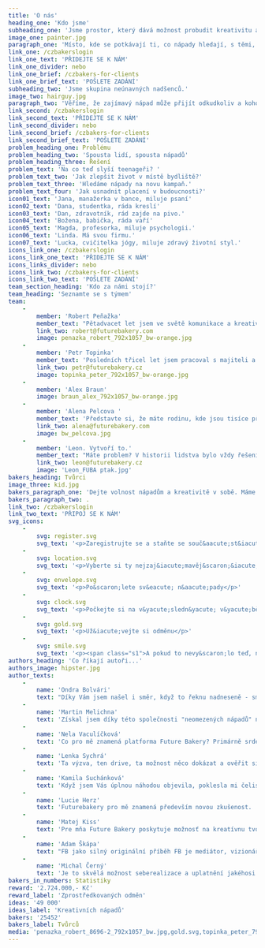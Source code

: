 ```yaml
---
title: 'O nás'
heading_one: 'Kdo jsme'
subheading_one: 'Jsme prostor, který dává možnost probudit kreativitu a nápady          v každém z nás.'
image_one: painter.jpg
paragraph_one: 'Místo, kde se potkávají ti, co nápady hledají, s těmi, co je mají. Ti, co je hledají, dostanou na výběr z mnoha skvělých nápadů. Ti, co je mají, dostanou odměnu, když je jejich nápad vybrán. Jsme nekonečná skupina tvůrčích a vynalézavých lidí. Myslíme, že je důležité vytvářet prostor pro tvorbu a nápady. Věříme, že je fér dát možnost každému, kdo chce tvořit. Proto je nás tolik a snažíme se růst každým dnem.'
link_one: /czbakerslogin
link_one_text: 'PŘIDEJTE SE K NÁM'
link_one_divider: nebo
link_one_brief: /czbakers-for-clients
link_one_brief_text: 'POŠLETE ZADÁNÍ'
subheading_two: 'Jsme skupina neúnavných nadšenců.'
image_two: hairguy.jpg
paragraph_two: 'Věříme, že zajímavý nápad může přijít odkudkoliv a kohokoliv. Z knihy, z hospody, z povídání si s manželkou, ze super stráveného víkendu, z tramvaje, v kuchyni, před spaním, při běhání, od vědce i od studenta, od profíka i od amatéra, od mladších i od starších, od ...'
link_second: /czbakerslogin
link_second_text: 'PŘIDEJTE SE K NÁM'
link_second_divider: nebo
link_second_brief: /czbakers-for-clients
link_second_brief_text: 'POŠLETE ZADÁNÍ'
problem_heading_one: Problému
problem_heading_two: 'Spousta lidí, spousta nápadů'
problem_heading_three: Řešení
problem_text: 'Na co teď slyší teenageři? '
problem_text_two: 'Jak zlepšit život v místě bydliště?'
problem_text_three: 'Hledáme nápady na novu kampaň.'
problem_text_four: 'Jak usnadnit placení v budoucnosti?'
icon01_text: 'Jana, manažerka v bance, miluje psaní'
icon02_text: 'Dana, studentka, ráda kreslí'
icon03_text: 'Dan, zdravotník, rád zajde na pivo.'
icon04_text: 'Božena, babička, ráda vaří'
icon05_text: 'Magda, profesorka, miluje psychologii.'
icon06_text: 'Linda. Má svou firmu.'
icon07_text: 'Lucka, cvičitelka jógy, miluje zdravý životní styl.'
icons_link_one: /czbakerslogin
icons_link_one_text: 'PŘIDEJTE SE K NÁM'
icons_links_divider: nebo
icons_link_two: /czbakers-for-clients
icons_link_two_text: 'POŠLETE ZADÁNÍ'
team_section_heading: 'Kdo za námi stojí?'
team_heading: 'Seznamte se s týmem'
team:
    -
        member: 'Robert Peňažka'
        member_text: "Pětadvacet let jsem ve světě komunikace a kreativity. Pořád začínám, abych mohl končit a končím, abych mohl pořád začínat. Po 9 letech jsem skončil jako šéf Leo Burnett Praha, založil agenturu Kaspen, abych po 7 letech zase odešel a\_založil studio Yinachi. Hledám vášnivé klienty, propojuji světy komerce a\_umění. Stojím za projektem Kmeny, za knihami Neboj a Velký Bobek. Vydávám časopis Magnus. Jsem strejdou Kašpárka v\_rohlíku a\_festivalu Kefír. Jsem spoluzakladatelem \"Rodiče vítáni\" a\_s\_Petrem Topinkou jsme vybudovali rodinu Future Bakery."
        link_two: robert@futurebakery.com
        image: penazka_robert_792x1057_bw-orange.jpg
    -
        member: 'Petr Topinka'
        member_text: 'Posledních třicel let jsem pracoval s majiteli a šéfy úspěšných firem po celém světě. Dokonce s politiky a šéfy států. Pomáhám jim se strategickým marketingem a komunikací. Dlouhá léta jsem byl spojen s agenturní sítí BBDO Worldwide. Pracoval  jsem v BBDO Toronto a vedl jsem pražskou pobočku, která stálla za výzmnamnými projekty kreativně i byznysově u nás i v regionu CEE. Našel jsem a pomohl rozvinout stovky talentů. To všechno mi pomohlo ještě líp vidět, že dav dokáže víc než ti “nahoře”. Proto jsme s Robertem Peňažkou postavili platformu Future Bakery. Aby se každý mohl podílet, abychom líp poslouchali a aby věci líp fungovaly.'
        link_two: petr@futurebakery.cz
        image: topinka_peter_792x1057_bw-orange.jpg
    -
        member: 'Alex Braun'
        image: braun_alex_792x1057_bw-orange.jpg
    -
        member: 'Alena Pelcova '
        member_text: 'Představte si, že máte rodinu, kde jsou tisíce příbuzných. Tak přesně o takovou rodinu se Alena stará. Rodinu Future Bakery, kde je asi pětadvacettisíc lidí “z davu”. Lidí, kteří mají super energii a nápady. Moc dobře víme, že nikdo nejsme tak chytří jako my všichni dohromady. I to, že kreativní jsme všichni. Stačí dát impuls a už to jede. Tenhle svět je plný kreativity, svěžích a pro někoho divních nápadů a pohledů na svět. Naše práce je s tím umět pracovat a dát těmu všemu život.'
        link_two: alena@futurebakery.com
        image: bw_pelcova.jpg
    -
        member: 'Leon. Vytvoří to.'
        member_text: "Máte problem? V historii lidstva bylo vždy řešení problémů jedním z největších zdrojů kreativity. A čím větší byl ten problém, tím větší byla i kreativita.\r\nLeon strávil posledních třicet let hledáním odpovědí na velké i malé obchodní problémy. Odpovědi, které kombinují logiku strategie s kouzlem kreativního myšlení. Odpovědi, které pomáhají značkám stát se součástí našeho života, najít si místo v každodenních rituálech a populární kultuře.\r\nBěhem své dlouhé kariéry pro celou řadu lokálních i mezinárodních značek nacházel vždy stejný klíč k úspěchu. Pevnou víru v silnou myšlenku, hluboce zakořeněnou v lidské pravdě. Myšlenku tak silnou, že je schopna změnit naše chování, mít jakýkoliv tvar a formu a vydrží déle, než váš průměrný marketingový manažer."
        link_two: leon@futurebakery.cz
        image: 'Leon_FUBA ptak.jpg'
bakers_heading: Tvůrci
image_three: kid.jpg
bakers_paragraph_one: 'Dejte volnost nápadům a kreativitě v sobě. Máme pro Vás na rozlousknutí pár oříšků od zajímavých firem a značek.'
bakers_paragraph_two: .
link_two: /czbakerslogin
link_two_text: 'PŘIPOJ SE K NÁM'
svg_icons:
    -
        svg: register.svg
        svg_text: '<p>Zaregistrujte se a staňte se souč&aacute;st&iacute; největ&scaron;&iacute;ho kreativn&iacute;ho oddělen&iacute; v Česk&eacute; republice</p>'
    -
        svg: location.svg
        svg_text: '<p>Vyberte si ty nejzaj&iacute;mavěj&scaron;&iacute; zad&aacute;n&iacute; a probl&eacute;my</p>'
    -
        svg: envelope.svg
        svg_text: '<p>Po&scaron;lete sv&eacute; n&aacute;pady</p>'
    -
        svg: clock.svg
        svg_text: '<p>Počkejte si na v&yacute;sledn&yacute; v&yacute;běr n&aacute;padů od klienta</p>'
    -
        svg: gold.svg
        svg_text: '<p>Už&iacute;vejte si odměnu</p>'
    -
        svg: smile.svg
        svg_text: '<p><span class="s1">A pokud to nevy&scaron;lo teď, nezoufejte, třeba osln&iacute;te sv&yacute;m n&aacute;padem př&iacute;&scaron;tě</span></p>'
authors_heading: 'Co říkají autoři...'
authors_image: hipster.jpg
author_texts:
    -
        name: 'Ondra Bolvári'
        text: "Díky Vám jsem našel i směr, když to řeknu nadneseně - smysl pracovního života.\_😁\_Protože jsem pořád nevěděl, co by mě bavilo a pak jste přišli Vy a naučili jste mě svobodně, a kolikrát bezhlavě, psát nesmysly, které i sem tam někoho zaujmou. Takže ač jsem dodělal IT školu, tak stejně jsem se vrhl do online marketingu, kde jsem se našel. Teď si plně spravuji firemní e-shop a řeším i marketingové věci kolem něj a to je přesně to, kam jsem došel jenom díky FutureBakery. Předtím by mě to nikdy nenapadlo, ani bych se o tohle odvětví nezajímal, protože bych ho prostě neznal."
    -
        name: 'Martin Melichna'
        text: 'Získal jsem díky této společnosti "neomezených nápadů" nový impuls, radost, těšení se na novou seberealizaci, či úsměv ze sklízení těch nejsladších a nejšťavnatějších plodů, když bylo mé snažení a mé nápady vybrány jako vítězné. Future Bakery mě doslova katapultovalo do mnohem soutěživějších výšin, levelů a sfér - než jsem před pár lety byl.'
    -
        name: 'Nela Vaculíčková'
        text: 'Co pro mě znamená platforma Future Bakery? Primárně srdeční záležitost. Je to vášeň. Je to radost. Je to chvilka, díky které je tu možnost ovlivnit svět kolem sebe.  Je to moje Future Bakery.'
    -
        name: 'Lenka Sychrá'
        text: 'Ta výzva, ten drive, ta možnost něco dokázat a ověřit si, že na to mám (nebo nemám). Možnost roztočit myšlení na plné obrátky a navíc mít šanci získat odměnu. Díky Vám prožívám zajímavé myšlenkové rozpoložení a mnoho emocí: zvědavost, někdy i nechuť, většinou však nadšení, když si čtu zadání nového projektu. Pak následuje intenzivní přemýšlení, zvídavost, kreativita, kontrola nápadu a radost, že jsem ho zvládla dokončit. A nejlepší je, když nakonec i vyhraju, to je pak ohromná radost a zaplaví mě pocity štěstí.'
    -
        name: 'Kamila Suchánková'
        text: 'Když jsem Vás úplnou náhodou objevila, poklesla mi čelist a to v tom nejlepším slova smyslu. Wooow. Konečně je tu něco nového a nesmírně tvůrčího pro nás všechny. Lhostejno na tom, jestli jsi student, designer, prodavačka či právník. Každý jeden z nás v této zemi se může zapojit do tvorby,  Za mě prostě super. Ve volném čase si mohu kdykoliv odskočit sem na stránky Future Bakery, popustit uzdu fantazii a příjemně se zrelaxovat od každodenní rutiny. Přičemž jde i o zdravou soutěživost a napětí, zda-li právě ten můj nápad je ten pravý. Zkrátka, cítím se být součástí skvělého týmu.'
    -
        name: 'Lucie Herz'
        text: 'Futurebakery pro mě znamená především novou zkušenost.  Ukázalo mi, že každý může uspět, když se nevzdává při neúspěchu. Jelikož portfolio zadavatelů je opravdu široké. Vymýšlení projektu je pro mě zábava a ještě větší výzva, jelikož vůbec nejsem z oboru.'
    -
        name: 'Matej Kiss'
        text: 'Pre mňa Future Bakery poskytuje možnosť na kreatívnu tvorbu. Je veľa techník a mobilných aplikácií na zlepšenie kreativity, ale vaša stránka ponúka reálne projekty z reálneho života a dáva reálne odmeny. A nie je to len o vymýšľaní reklamných kampaní. Ale projekty typu ako zlepšiť Interiér Fiatu, aby odrážal potrebu žien, čo urobiť so suchým zipsom, čo udrží X kilogramov alebo ako využiť čip na bez-kontaktné platby je aj technická záležitosť'
    -
        name: 'Adam Škápa'
        text: "FB jako silný originální příběh FB je mediátor, vizionář, mnich, guru, učitel, mistr, milenka, sex, divoká nespoutaná vášeň i hra s\_jasně danými pravidly, zločin i trest, svátek i práce, \_zábava, euforie i dřina a pláč (někdy), vítězství i prohra, milenka i přítel, … FB je laboratoř pozitivních emocí, laboratoř vlastní výzvy, ALCHYMISTA. FB\_ je především silný originální pozitivní příběh!!! FB velmi přesně a citlivě nastavuje podmínky spolupráce pro všechny strany – zpřesňuje oboustrannou orientaci!!! Není zde žádná diskriminace a fantazii se meze nekladou, motivace je hlavní aspekt, který se na FB GENIÁLNĚ používá! Je tu i zpětná vazba a finální hodnocení."
    -
        name: 'Michal Černý'
        text: 'Je to skvělá možnost seberealizace a uplatnění jakéhosi vrozeného talentu, který člověka provází už od základní školy, kdy se jeho příběh dostal do školního časopisu. První zveřejněný text je prostě zkušenost, která vám buď stačí a jdete dál, anebo vás fascinuje a jak rostete, zjišťujete, jakou má slovo moc a jak je tvárné. Tato platforma mi umožňuje takovou zkušenost zažít navíc rovnou i s takovými značkami, které prostupují celou společností, k čemuž se pojí jeden zajímavý fakt. Každý autor má nějakou message, podvědomou informaci, zkušenost, kterou různými formami chce poslat dál do světa. A každá taková příležitost, kdy tohle svoje poselství můžete propašovat do světa, který ovlivňuje lidské vědomí, by se neměla nechat odejít jen tak. Ale nad tím vším je prostě a jednoduše radost z tvoření a občas i skvělá zpráva, že právě váš nápad se líbil, zaujal a posunul prvotní myšlenku zásadním způsobem k cíli.'
bakers_in_numbers: Statistiky
reward: '2.724.000,- Kč'
reward_label: 'Zprostředkovaných odměn'
ideas: '49 000'
ideas_label: 'Kreativních nápadů'
bakers: '25452'
bakers_label: Tvůrců
media: 'penazka_robert_8696-2_792x1057_bw.jpg,gold.svg,topinka_peter_792x1057_bw-orange.jpg,register.svg,clock.svg,penazka_robert_8696-2_792x1057.jpg,hairguy.jpg,braun_alex_792x1057_bw-orange.jpg,Leon_FUBA ptak.jpg,topinka_peter_8744-2_792x1057.jpg,painter.jpg,smile.svg,kid.jpg,bw_pelcova.jpg,penazka_robert_792x1057_bw-orange.jpg,topinka_peter_8744-2_792x1057_bw.jpg,envelope.svg,Leon 3.jpg,hipster.jpg,location.svg,pelcova.jpg,Leon_FUBA ptak.jpg'
---
```


